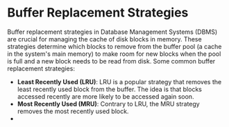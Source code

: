 # Buffer Replacement Strategies
Buffer replacement strategies in Database Management Systems (DBMS) are crucial for managing the cache of disk blocks in memory. These strategies determine which blocks to remove from the buffer pool (a cache in the system's main memory) to make room for new blocks when the pool is full and a new block needs to be read from disk. Some common buffer replacement strategies:
 - **Least Recently Used (LRU)**: LRU is a popular strategy that removes the least recently used block from the buffer. The idea is that blocks accessed recently are more likely to be accessed again soon.
 - **Most Recently Used (MRU)**: Contrary to LRU, the MRU strategy removes the most recently used block.
 - 

